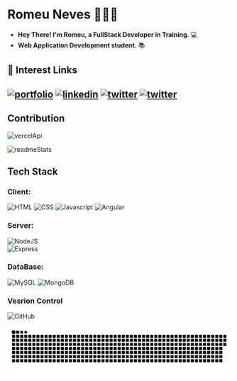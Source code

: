 

# Romeu Neves 🙋🏻‍♂️

- **Hey There! I'm Romeu, a FullStack Developer in Training.** 💻 
- **Web Application Development student.** 📚 



## 🔗 Interest Links
[![portfolio](https://img.shields.io/badge/my_portfolio-230F3B?style=for-the-badge&logo=KO-fi&logoColor=069642)](https://theuncoder.netlify.app)   [![linkedin](https://img.shields.io/badge/linkedin-0A66C2?style=for-the-badge&logo=linkedin&logoColor=white)](https://www.linkedin.com/in/romeu-neves-6b1340184/)   [![twitter](https://img.shields.io/badge/twitter-1DA1F2?style=for-the-badge&logo=twitter&logoColor=white)](https://twitter.com/RRNeves21)   [![twitter](https://img.shields.io/badge/instagram-blueviolet?style=for-the-badge&logo=instagram&logoColor=white)](https://instagram.com/_devsincero_)
---
## Contribution
![vercelApi](https://github-readme-stats.vercel.app/api?username=rnevesphp&show_icons=true&theme=dark&include_all_commits=true&count_private=true)

![readmeStats](https://github-readme-stats.vercel.app/api/top-langs/?username=rnevesphp&layout=compact&langs_count=8&theme=dark)

## Tech Stack

### Client:
![HTML](https://icongr.am/devicon/html5-original.svg?size=35&color=06963c)   ![CSS](https://icongr.am/devicon/css3-original.svg?size=35&color=06963c)   ![Javascript](https://icongr.am/devicon/javascript-original.svg?size=35&color=06963c)   ![Angular](https://icongr.am/devicon/angularjs-original.svg?size=35&color=06963c)

### Server:
![NodeJS](https://icongr.am/devicon/nodejs-original.svg?size=35&color=06963c)         
![Express](https://icongr.am/devicon/express-original-wordmark.svg?size=90&color=06963c)

### DataBase:
![MySQL](https://icongr.am/devicon/mysql-original.svg?size=35&color=06963c)   ![MongoDB](https://icongr.am/devicon/mongodb-original.svg?size=35&color=06963c)

### Vesrion Control
![GitHub](https://icongr.am/devicon/github-original-wordmark.svg?size=70&color=06963c)


![Snake animation](https://github.com/rnevesphp/rnevesphp/blob/output/github-contribution-grid-snake.svg)




